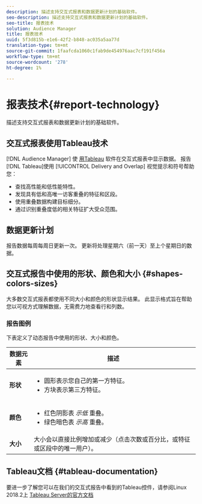 ```yaml
---
description: 描述支持交互式报表和数据更新计划的基础软件。
seo-description: 描述支持交互式报表和数据更新计划的基础软件。
seo-title: 报表技术
solution: Audience Manager
title: 报表技术
uuid: 5f3d815b-e1e6-42f2-b848-ac035a5aa77d
translation-type: tm+mt
source-git-commit: 1faafcda1060c1fab9de454976aac7cf191f456a
workflow-type: tm+mt
source-wordcount: '278'
ht-degree: 1%

---
```



# 报表技术{#report-technology}

描述支持交互式报表和数据更新计划的基础软件。

<!-- 

c_report_technology.xml

 -->

## 交互式报表使用Tableau技术

[!DNL Audience Manager] 使 [用Tableau](https://www.tableausoftware.com/) 软件在交互式报表中显示数据。 报告 [!DNL Tableau]使用 [!UICONTROL Delivery and Overlap] 视觉提示和符号帮助您：

* 查找高性能和低性能特性。
* 发现具有低和高唯一访客重叠的特征和区段。
* 使用重叠数据构建目标细分。
* 通过识别重叠度低的相关特征扩大受众范围。

## 数据更新计划

报告数据每周每周日更新一次。 更新将处理星期六（前一天）至上个星期日的数据。

## 交互式报告中使用的形状、颜色和大小 {#shapes-colors-sizes}

大多数交互式报表都使用不同大小和颜色的形状显示结果。 此显示格式旨在帮助您以可视方式理解数据，无需费力地查看行和列数。

<!-- 

r_legend.xml

 -->

### 报告图例

下表定义了动态报告中使用的形状、大小和颜色。

<table id="table_EC180A96E3784FC6B81FCFB546C4A3FA"> 
 <thead> 
  <tr> 
   <th colname="col1" class="entry"> 数据元素 </th> 
   <th colname="col2" class="entry"> 描述 </th> 
  </tr> 
 </thead>
 <tbody> 
  <tr> 
   <td colname="col1"> <b>形状</b> </td> 
   <td colname="col2"> 
    <ul id="ul_076773ABD0BB4CE6834ACFA8B3D6AC2E"> 
     <li id="li_BBAB37A6EC1549B48C0E4D3BFAF7062C">圆形表示您自己的第一方特征。 </li> 
     <li id="li_371331AE984A4A999CE0596EA13987E0">方块表示第三方特征。 </li> 
    </ul> </td> 
  </tr> 
  <tr> 
   <td colname="col1"> <b>颜色</b> </td> 
   <td colname="col2"> 
    <ul id="ul_F5D243297F0C4E5A8EDCBD28A548869E"> 
     <li id="li_332EB873A35440E6BB6093E36A0FAC3D">红色阴影表 <i>示低</i> 重叠。 </li> 
     <li id="li_29DFDB1218DF4069B5DCFF841D48EF56">绿色暗色表 <i>示高</i> 重叠。 </li> 
    </ul> </td> 
  </tr> 
  <tr> 
   <td colname="col1"> <b>大小</b> </td> 
   <td colname="col2"> 大小会以直接比例增加或减少（点击次数或百分比，或特征或区段中的唯一用户）。 </td> 
  </tr> 
 </tbody> 
</table>

## Tableau文档 {#tableau-documentation}

要进一步了解您可以在我们的交互式报告中看到的Tableau控件，请参阅Linux 2018.2上 [Tableau Server的官方文档](https://help.tableau.com/v2018.2/server-linux/en-us/get_started_server.htm)